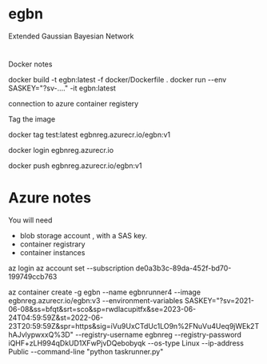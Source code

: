 # egbn
Extended Gaussian Bayesian Network


# 
Docker notes


docker build -t egbn:latest -f docker/Dockerfile .
docker run --env SASKEY="?sv-...." -it egbn:latest


connection to azure container registery

Tag the image

docker tag test:latest egbnreg.azurecr.io/egbn:v1

docker login egbnreg.azurecr.io

docker push egbnreg.azurecr.io/egbn:v1

# Azure notes

You will need
- blob storage account , with a SAS key.
- container registrary
- container instances

az login
az account set --subscription de0a3b3c-89da-452f-bd70-199749ccb763

az container create -g egbn --name egbnrunner4 --image egbnreg.azurecr.io/egbn:v3 --environment-variables SASKEY="?sv=2021-06-08&ss=bfqt&srt=sco&sp=rwdlacupitfx&se=2023-06-24T04:59:59Z&st=2022-06-23T20:59:59Z&spr=https&sig=iVu9UxCTdUc1LO9n%2FNuVu4Ueq9jWEk2ThAJvlypwxxQ%3D" --registry-username egbnreg --registry-password iQHF+zLH994qDkUD1XFwPjvDQebobyqk --os-type Linux --ip-address Public --command-line "python taskrunner.py"